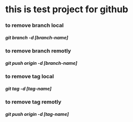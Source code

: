 # this is test project for github 

### to remove branch local
##### git branch  -d   [branch-name]
### to remove branch remotly
##### git push origin   -d   [branch-name]

### to remove tag local
##### git tag -d  [tag-name]
### to remove tag remotly
##### git push origin   -d   [tag-name]
